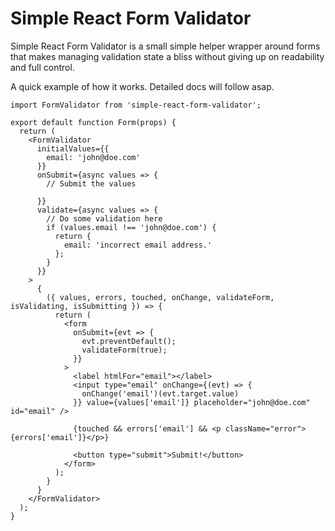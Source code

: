 # Simple React Form Validator

Simple React Form Validator is a small simple helper wrapper around forms that makes managing validation state a bliss without giving up on readability and full control.

A quick example of how it works. Detailed docs will follow asap.

```Js
import FormValidator from 'simple-react-form-validator';

export default function Form(props) {
  return (
    <FormValidator
      initialValues={{
        email: 'john@doe.com'
      }}
      onSubmit={async values => {
        // Submit the values

      }}
      validate={async values => {
        // Do some validation here
        if (values.email !== 'john@doe.com') {
          return {
            email: 'incorrect email address.'
          };
        }
      }}
    >
      {
        ({ values, errors, touched, onChange, validateForm, isValidating, isSubmitting }) => {
          return (
            <form
              onSubmit={evt => {
                evt.preventDefault();
                validateForm(true);
              }}
            >
              <label htmlFor="email"></label>
              <input type="email" onChange={(evt) => {
                onChange('email')(evt.target.value)
              }} value={values['email']} placeholder="john@doe.com" id="email" />

              {touched && errors['email'] && <p className="error">{errors['email']}</p>}

              <button type="submit">Submit!</button>
            </form>
          );
        }
      }
    </FormValidator>
  );
}
```
